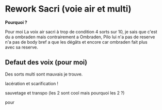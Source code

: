# Rework Sacri (voie air et multi)

**Pourquoi ?**

Pour moi La voix air sacri à trop de condition 4 sorts sur 10, 
je sais que c'est du a ombraden mais contrairement a Ombraden, Pilo lui n'a pas de reserve n'a pas de body bref a que les dégâts et encore car ombraden fait plus avec sa reserve.

## Defaut des voix (pour moi)
Des sorts multi sont mauvais je trouve.

lacération et scarification !

sauvetage et transpo (les 2 sont cool mais pourquoi les 2 ?)




pour

